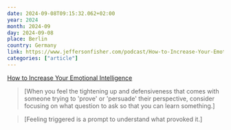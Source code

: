 ```yaml
---
date: 2024-09-08T09:15:32.062+02:00
year: 2024
month: 2024-09
day: 2024-09-08
place: Berlin
country: Germany
link: https://www.jeffersonfisher.com/podcast/How-to-Increase-Your-Emotional-Intelligence
categories: ["article"]
---
```

[How to Increase Your Emotional Intelligence](https://www.jeffersonfisher.com/podcast/How-to-Increase-Your-Emotional-Intelligence)

> [When you feel the tightening up and defensiveness that comes with someone trying to 'prove' or 'persuade' their perspective, consider focusing on what question to ask so that you can learn something.]

> [Feeling triggered is a prompt to understand what provoked it.]
